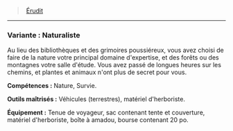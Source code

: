 ﻿---
!SubBackgroundItem
Abilities: Nature, Survie.
MasteredTools: Véhicules (terrestres), matériel d'herboriste.
Equipment: Tenue de voyageur, sac contenant tente et couverture, matériel d'herboriste, boîte à amadou, bourse contenant 20 po.
Id: background_erudit_hd.md#variante--naturaliste
ParentLink: background_erudit_hd.md#Érudit
Name: 'Variante : Naturaliste'
ParentName: Érudit
NameLevel: 3
Attributes: {}
AttributesDictionary: >+
  {}

Description: >+
  Au lieu des bibliothèques et des grimoires poussiéreux, vous avez choisi de faire de la nature votre principal domaine d'expertise, et des forêts ou des montagnes votre salle d'étude. Vous avez passé de longues heures sur les chemins, et plantes et animaux n'ont plus de secret pour vous.

---
> [Érudit](hd_background_erudit.md)

---

### Variante : Naturaliste

Au lieu des bibliothèques et des grimoires poussiéreux, vous avez choisi de faire de la nature votre principal domaine d'expertise, et des forêts ou des montagnes votre salle d'étude. Vous avez passé de longues heures sur les chemins, et plantes et animaux n'ont plus de secret pour vous.

**Compétences :** Nature, Survie.

**Outils maîtrisés :** Véhicules (terrestres), matériel d'herboriste.

**Équipement :** Tenue de voyageur, sac contenant tente et couverture, matériel d'herboriste, boîte à amadou, bourse contenant 20 po.

